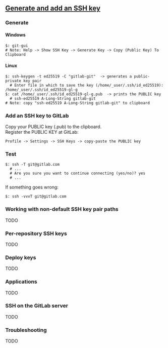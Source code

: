 ## [Generate and add an SSH key](https://gitlab.com/help/ssh/README#generating-a-new-ssh-key-pair)

### Generate

#### Windows

```
$: git-gui
# Note: Help -> Show SSH Key -> Generate Key -> Copy (Public Key) To Clipboard
```

#### Linux

```
$: ssh-keygen -t ed25519 -C "gitlab-git"  -> generates a public-private key pair
  # Enter file in which to save the key (/home/_user/.ssh/id_ed25519): /home/_user/.ssh/id_ed25519-gl-g
$: cat /home/_user/.ssh/id_ed25519-gl-g.pub  -> prints the PUBLIC key
  # ssh-ed25519 A-Long-String gitlab-git
# Note: copy "ssh-ed25519 A-Long-String gitlab-git" to clipboard
```

### Add an SSH key to GitLab

Copy your PUBLIC key (.pub) to the clipboard.  
Register the PUBLIC KEY at GitLab:
```
Profile -> Settings -> SSH Keys -> copy-paste the PUBLIC key  
```

### Test

```
$: ssh -T git@gitlab.com
  # ...
  # Are you sure you want to continue connecting (yes/no)? yes
  # ...
```

If something goes wrong:
```
$: ssh -vvvT git@gitlab.com
```

### Working with non-default SSH key pair paths

TODO

### Per-repository SSH keys

TODO

### Deploy keys

TODO

### Applications

TODO

### SSH on the GitLab server

TODO

### Troubleshooting

TODO
